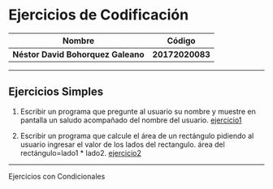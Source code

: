Ejercicios de Codificación
============
Nombre | Código
--|--
__Néstor David Bohorquez Galeano__ | __20172020083__
----
Ejercicios Simples
----
1.  Escribir un programa que pregunte al usuario su nombre y muestre en pantalla un saludo acompañado del nombre del usuario.
[ejercicio1](https://github.com/DavidBohorquez/Codificacion/blob/master/es1.py)

2. Escribir un programa que calcule el área de un rectángulo pidiendo al usuario ingresar el valor de los lados del rectangulo.
   área del rectángulo=lado1 * lado2. [ejercicio2](https://github.com/DavidBohorquez/Codificacion/blob/master/es2.py)
---
Ejercicios con Condicionales

